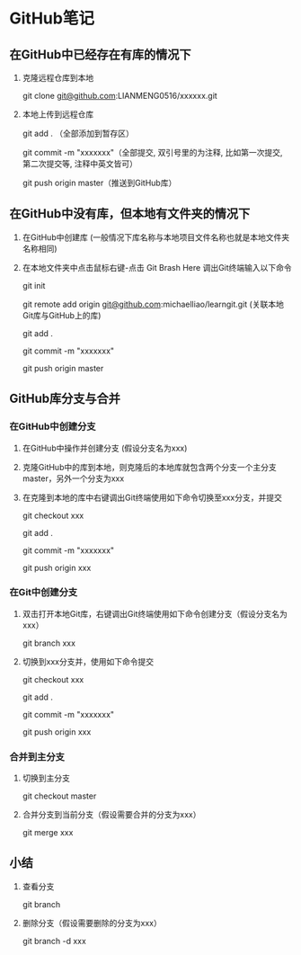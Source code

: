 # GitHub笔记

## 在GitHub中已经存在有库的情况下	

1. 克隆远程仓库到本地

   git clone git@github.com:LIANMENG0516/xxxxxx.git

2. 本地上传到远程仓库

   git add . （全部添加到暂存区）

   git commit -m "xxxxxxx"（全部提交, 双引号里的为注释, 比如第一次提交, 第二次提交等, 注释中英文皆可）

   git push origin master（推送到GitHub库）

## 在GitHub中没有库，但本地有文件夹的情况下

1. 在GitHub中创建库 (一般情况下库名称与本地项目文件名称也就是本地文件夹名称相同)

2. 在本地文件夹中点击鼠标右键-点击 Git Brash Here 调出Git终端输入以下命令

   git init

   git remote add origin git@github.com:michaelliao/learngit.git   (关联本地Git库与GitHub上的库)

   git add .

   git commit -m "xxxxxxx"

   git push origin master


## GitHub库分支与合并

### 在GitHub中创建分支

1. 在GitHub中操作并创建分支	(假设分支名为xxx)

2. 克隆GitHub中的库到本地，则克隆后的本地库就包含两个分支一个主分支master，另外一个分支为xxx

3. 在克隆到本地的库中右键调出Git终端使用如下命令切换至xxx分支，并提交

    git checkout xxx

    git add .

    git commit -m "xxxxxxx"

    git push origin xxx

### 在Git中创建分支

1. 双击打开本地Git库，右键调出Git终端使用如下命令创建分支（假设分支名为xxx）

    git branch xxx

2. 切换到xxx分支并，使用如下命令提交

    git checkout xxx

    git add .

    git commit -m "xxxxxxx"

    git push origin xxx

### 合并到主分支

1. 切换到主分支

    git checkout master

2. 合并分支到当前分支（假设需要合并的分支为xxx）

    git merge xxx

## 小结

1. 查看分支

    git branch

2. 删除分支（假设需要删除的分支为xxx）

    git branch -d xxx


